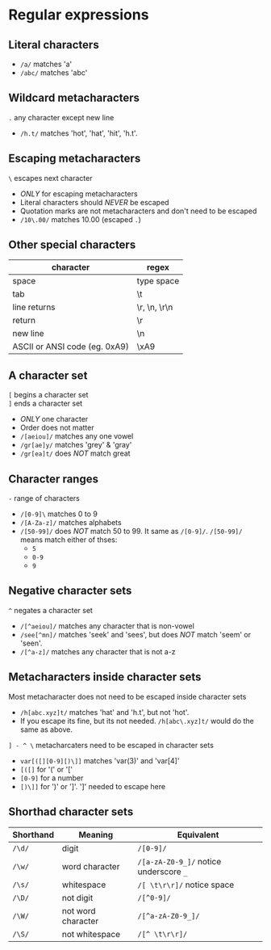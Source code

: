 # Regular expressions

## Literal characters
- `/a/` matches 'a'
- `/abc/` matches 'abc'

## Wildcard metacharacters
`.` any character except new line  

- `/h.t/` matches 'hot', 'hat', 'hit', 'h.t'.

## Escaping metacharacters
`\` escapes next character   

- *ONLY* for escaping metacharacters
- Literal characters should *NEVER* be escaped
- Quotation marks are not metacharacters and don't need to be escaped
- `/10\.00/` matches 10.00 (escaped `.`)

## Other special characters
character | regex
--- | ---
space | type space
tab | \t
line returns | \r, \n, \r\n
return | \r
new line | \n
ASCII or ANSI code (eg. 0xA9) | \xA9

## A character set
`[` begins a character set  
`]` ends a character set

- *ONLY* one character
- Order does not matter
- `/[aeiou]/` matches any one vowel
- `/gr[ae]y/` matches 'grey' & 'gray'
- `/gr[ea]t/` does *NOT* match great


## Character ranges
`-` range of characters

- `/[0-9]\` matches 0 to 9
- `/[A-Za-z]/` matches alphabets
- `/[50-99]/` does *NOT* match 50 to 99. It same as `/[0-9]/`. `/[50-99]/` means match either of thses:
	- `5`
	- `0-9`
	- `9`

## Negative character sets
`^` negates a character set  

- `/[^aeiou]/` matches any character that is non-vowel
- `/see[^mn]/` matches 'seek' and 'sees', but does *NOT* match 'seem' or 'seen'.
- `/[^a-z]/` matches any character that is not a-z

## Metacharacters inside character sets
Most metacharacter does not need to be escaped inside character sets

- `/h[abc.xyz]t/` matches 'hat' and 'h.t', but not 'hot'. 
- If you escape its fine, but its not needed. `/h[abc\.xyz]t/` would do the same as above.

`] - ^ \` metacharcaters need to be escaped in character sets

- `var[([][0-9][)\]]` matches 'var(3)' and 'var[4]'
- `[([]` for '(' or '['
- `[0-9]` for a number
- `[)\]]` for ')' or ']'. ']' needed to escape here

## Shorthad character sets
Shorthand | Meaning | Equivalent
--- | --- | --- |
`/\d/` | digit | `/[0-9]/`
`/\w/` | word character | `/[a-zA-Z0-9_]/` notice underscore `_`
`/\s/` | whitespace | `/[ \t\r\r]/` notice space ` `
`/\D/` | not digit | `/[^0-9]/`
`/\W/` | not word character | `/[^a-zA-Z0-9_]/`
`/\S/` | not whitespace | `/[^ \t\r\r]/`


